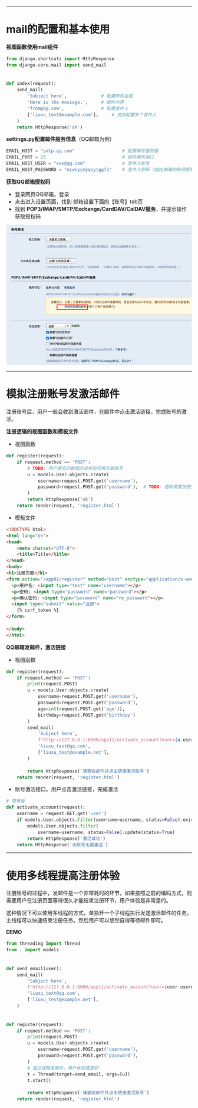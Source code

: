 ------

# mail的配置和基本使用

**视图函数使用mail组件**

~~~python
from django.shortcuts import HttpResponse
from django.core.mail import send_mail


def index(request):
    send_mail(
        'Subject here',				# 配置邮件主题
        'Here is the message.',		# 邮件内容
        'from@qq.com',				# 配置发件人
        ['liuxu_text@example.com'],	    # 支持配置多个收件人
    )
    return HttpResponse('ok')

~~~



**settings.py配置邮件服务信息**（QQ邮箱为例）

~~~python
EMAIL_HOST = "smtp.qq.com"					# 配置邮件服务器
EMAIL_PORT = 25								# 邮件服务端口
EMAIL_HOST_USER = "xxx@qq.com"				# 发件人账号
EMAIL_HOST_PASSWORD = "ncwsycmyqsytggfa"	# 发件人密码（如QQ邮箱的账号授权码）

~~~



**获取QQ邮箱授权码**

- 登录网页QQ邮箱，登录
- 点击进入设置页面，找到 邮箱设置下面的【账号】tab页
- 找到 **POP3/IMAP/SMTP/Exchange/CardDAV/CalDAV服务**，并提示操作获取授权码

![image-20231010180235538](./django_tut.assets/image-20231010180235538.png)









------

# 模拟注册账号发激活邮件

注册账号后，用户一般会收到激活邮件，在邮件中点击激活链接，完成账号的激活。

**注册逻辑的视图函数和模板文件**

- 视图函数

~~~python
def register(request):
    if request.method == 'POST':
        # TODO: 用户提交的数据应该校验后再注册账号
        u = models.User.objects.create(
            username=request.POST.get('username'),
            password=request.POST.get('password'),	# TODO: 密码需要加密处理
        )
        return HttpResponse('ok')
    return render(request, 'register.html')

~~~

- 模板文件

~~~html
<!DOCTYPE html>
<html lang="en">
<head>
    <meta charset="UTF-8">
    <title>Title</title>
</head>
<body>
<h1>注册页面</h1>
<form action="/app01/register" method="post" enctype="application/x-www-form-urlencoded">
  <p>用户名: <input type="text" name="username"></p>
  <p>密码: <input type="password" name="password"></p>
  <p>确认密码: <input type="password" name="re_password"></p>
  <input type="submit" value="注册">
    {% csrf_token %}
</form>

</body>
</html>
~~~



**QQ邮箱发邮件，激活链接**

- 视图函数

~~~python
def register(request):
    if request.method == 'POST':
        print(request.POST)
        u = models.User.objects.create(
            username=request.POST.get('username'),
            password=request.POST.get('password'),
            age=int(request.POST.get('age')),
            birthday=request.POST.get('birthday')
        )
        send_mail(
            'Subject here',
            f'http://127.0.0.1:8000/app11/activate_account?user={u.username}',
            'liuxu_text@qq.com',
            ['liuxu_text@example.net'],
        )

        return HttpResponse('请查收邮件并点击链接激活账号')
    return render(request, 'register.html')
~~~

- 账号激活接口。用户点击激活链接，完成激活

~~~python
# 简单版
def activate_account(request):
    username = request.GET.get('user')
    if models.User.objects.filter(username=username, status=False).exists():
        models.User.objects.filter(
            username=username, status=False).update(status=True)
        return HttpResponse('激活成功')
    return HttpResponse('该账号无需激活')
~~~







------

# 使用多线程提高注册体验

注册账号的过程中，发邮件是一个非常耗时的环节，如果按照之前的编码方式，则需要用户在注册页面等待很久才能结束注册环节，用户体验是非常差的。

这种情况下可以使用多线程的方式，单独开一个子线程执行发送激活邮件的任务，主线程可以快速结束注册任务。然后用户可以悠然自得等待邮件即可。



**DEMO**

~~~python
from threading import Thread
from . import models


def send_email(user):
    send_mail(
        'Subject here',
        f'http://127.0.0.1:8000/app11/activate_account?user={user.username}',
        'liuxu_text@qq.com',
        ['liuxu_test@example.net'],
    )


def register(request):
    if request.method == 'POST':
        print(request.POST)
        u = models.User.objects.create(
            username=request.POST.get('username'),
            password=request.POST.get('password'),
        )
        # 独立线程发邮件，用户体验感更好
        t = Thread(target=send_email, args=[u])
        t.start()

        return HttpResponse('请查收邮件并点击链接激活账号')
    return render(request, 'register.html')
~~~



